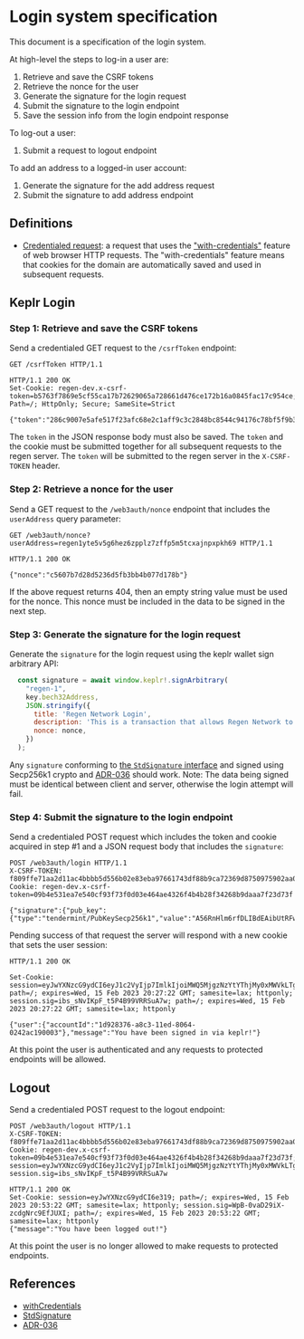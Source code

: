 # Login system specification

This document is a specification of the login system.

At high-level the steps to log-in a user are:

1. Retrieve and save the CSRF tokens
2. Retrieve the nonce for the user
3. Generate the signature for the login request
4. Submit the signature to the login endpoint
5. Save the session info from the login endpoint response

To log-out a user:

1. Submit a request to logout endpoint

To add an address to a logged-in user account:

1. Generate the signature for the add address request
2. Submit the signature to add address endpoint

## Definitions

- <ins>Credentialed request</ins>: a request that uses the ["with-credentials"][1] feature of web browser HTTP requests.
  The "with-credentials" feature means that cookies for the domain are automatically saved and used in subsequent requests.

## Keplr Login

### Step 1: Retrieve and save the CSRF tokens

Send a credentialed GET request to the `/csrfToken` endpoint:

```http
GET /csrfToken HTTP/1.1

HTTP/1.1 200 OK
Set-Cookie: regen-dev.x-csrf-token=b5763f7869e5cf55ca17b72629065a728661d476ce172b16a0845fac17c954ce; Path=/; HttpOnly; Secure; SameSite=Strict

{"token":"286c9007e5afe517f23afc68e2c1aff9c3c2848bc8544c94176c78bf5f9b3d7f459ff7cb132f5fedbf304bd39ced7770bd2d5c658c85cf225797aff3c6518f6c"}
```

The `token` in the JSON response body must also be saved.
The `token` and the cookie must be submitted together for all subsequent requests to the regen server.
The `token` will be submitted to the regen server in the `X-CSRF-TOKEN` header.

### Step 2: Retrieve a nonce for the user

Send a GET request to the `/web3auth/nonce` endpoint that includes the `userAddress` query parameter:

```http
GET /web3auth/nonce?userAddress=regen1yte5v5g6hez6zpplz7zffp5m5tcxajnpxpkh69 HTTP/1.1

HTTP/1.1 200 OK

{"nonce":"c5607b7d28d5236d5fb3bb4b077d178b"}
```

If the above request returns 404, then an empty string value must be used for the nonce.
This nonce must be included in the data to be signed in the next step.

### Step 3: Generate the signature for the login request

Generate the `signature` for the login request using the keplr wallet sign arbitrary API:

```javascript
  const signature = await window.keplr!.signArbitrary(
    "regen-1",
    key.bech32Address,
    JSON.stringify({
      title: 'Regen Network Login',
      description: 'This is a transaction that allows Regen Network to authenticate you with our application.',
      nonce: nonce,
    })
  );
```

Any `signature` conforming to [the `StdSignature` interface][2] and signed using Secp256k1 crypto and [ADR-036][3] should work.
Note: The data being signed must be identical between client and server, otherwise the login attempt will fail.

### Step 4: Submit the signature to the login endpoint

Send a credentialed POST request which includes the token and cookie acquired in step #1 and a JSON request body that includes the `signature`:

```http
POST /web3auth/login HTTP/1.1
X-CSRF-TOKEN: f809ffe71aa2d11ac4bbbb5d556b02e83eba97661743df88b9ca72369d8750975902aa0845154b1f36ec21e2b0f6e6acf04c4fe881917b3494ec9592d18de6d1
Cookie: regen-dev.x-csrf-token=09b4e531ea7e540cf93f73f0d03e464ae4326f4b4b28f34268b9daaa7f23d73f

{"signature":{"pub_key":{"type":"tendermint/PubKeySecp256k1","value":"A56RnHlm6rfDLIBdEAibUtRFwXB0HNP3pVU+9V9nvlMU"},"signature":"a9A8q+C6FsroiVOcIT+641RsDu0j6uylmNMOjGGyrGRuyu8eP4AJGOzoBcbcQw1ZH2VRmGhksdFQGR0dFopOeg=="}}
```

Pending success of that request the server will respond with a new cookie that sets the user session:

```http
HTTP/1.1 200 OK

Set-Cookie: session=eyJwYXNzcG9ydCI6eyJ1c2VyIjp7ImlkIjoiMWQ5MjgzNzYtYThjMy0xMWVkLTgwNjQtMDI0MmFjMTkwMDAzIiwiYWRkcmVzcyI6InJlZ2VuMW0zajB2cjRjbHd2YTkzcmN3am5yM25qd2w2a2V1eDdxOG1qMHA0In19fQ==; path=/; expires=Wed, 15 Feb 2023 20:27:22 GMT; samesite=lax; httponly; session.sig=ibs_sNvIKpF_t5P4B99VRRSuA7w; path=/; expires=Wed, 15 Feb 2023 20:27:22 GMT; samesite=lax; httponly

{"user":{"accountId":"1d928376-a8c3-11ed-8064-0242ac190003"},"message":"You have been signed in via keplr!"}
```

At this point the user is authenticated and any requests to protected endpoints will be allowed.

## Logout

Send a credentialed POST request to the logout endpoint:

```http
POST /web3auth/logout HTTP/1.1
X-CSRF-TOKEN: f809ffe71aa2d11ac4bbbb5d556b02e83eba97661743df88b9ca72369d8750975902aa0845154b1f36ec21e2b0f6e6acf04c4fe881917b3494ec9592d18de6d1
Cookie: regen-dev.x-csrf-token=09b4e531ea7e540cf93f73f0d03e464ae4326f4b4b28f34268b9daaa7f23d73f; session=eyJwYXNzcG9ydCI6eyJ1c2VyIjp7ImlkIjoiMWQ5MjgzNzYtYThjMy0xMWVkLTgwNjQtMDI0MmFjMTkwMDAzIiwiYWRkcmVzcyI6InJlZ2VuMW0zajB2cjRjbHd2YTkzcmN3am5yM25qd2w2a2V1eDdxOG1qMHA0In19fQ==; session.sig=ibs_sNvIKpF_t5P4B99VRRSuA7w

HTTP/1.1 200 OK
Set-Cookie: session=eyJwYXNzcG9ydCI6e319; path=/; expires=Wed, 15 Feb 2023 20:53:22 GMT; samesite=lax; httponly; session.sig=WpB-0vaD29iX-zcdgNrc9EfJUXI; path=/; expires=Wed, 15 Feb 2023 20:53:22 GMT; samesite=lax; httponly
{"message":"You have been logged out!"}
```

At this point the user is no longer allowed to make requests to protected endpoints.

## References

- [withCredentials][1]
- [StdSignature][2]
- [ADR-036][3]

[1]: https://developer.mozilla.org/en-US/docs/Web/API/XMLHttpRequest/withCredentials
[2]: https://github.com/chainapsis/keplr-wallet/blob/master/packages/types/src/cosmjs.ts#L49
[3]: https://github.com/cosmos/cosmos-sdk/blame/main/docs/architecture/adr-036-arbitrary-signature.md
